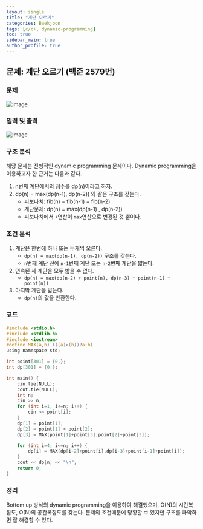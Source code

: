 ```yaml
---
layout: single  
title: "계단 오르기"  
categories: Baekjoon  
tags: [c/c+, dynamic-programming]  
toc: true  
sidebar_main: true
author_profile: true
---  
```


## 문제: 계단 오르기 (백준 2579번)  
### 문제  
![image](https://user-images.githubusercontent.com/68364886/154278196-47ccd5b7-52d3-4597-ae47-e669f8eb1161.png)  
  
### 입력 및 출력  
![image](https://user-images.githubusercontent.com/68364886/154278342-a4af091a-478b-48c1-8057-39e76a25e34a.png)  
  
### 구조 분석  
해당 문제는 전형적인 dynamic programming 문제이다. Dynamic programming을 이용하고자 한 근거는 다음과 같다.  
1. n번째 계단에서의 점수를 dp(n)이라고 하자.
2. dp(n) = max(dp(n-1), dp(n-2)) 와 같은 구조를 갖는다.
    - 피보나치: fib(n) = fib(n-1) + fib(n-2)
    - 계단문제: dp(n) = max(dp(n-1) , dp(n-2))
    - 피보나치에서 `+`연산이 `max`연산으로 변경된 것 뿐이다.
  
### 조건 분석  
1. 계단은 한번에 하나 또는 두개씩 오른다.
    - `dp(n) = max(dp(n-1), dp(n-2))` 구조를 갖는다.
    - `n`번째 계단 전에 `n-1`번째 계단 또는 `n-2`번째 계단을 밟는다.
2. 연속된 세 계단을 모두 밟을 수 없다.
    - `dp(n) = max(dp(n-2) + point(n), dp(n-3) + point(n-1) + point(n))`
3. 마지막 계단을 밟는다.
    - `dp(n)`의 값을 반환한다.

### 코드  
```c
#include <stdio.h>
#include <stdlib.h>
#include <iostream>
#define MAX(a,b) (((a)>(b))?a:b)
using namespace std;

int point[301] = {0,};
int dp[301] = {0,};

int main() {
    cin.tie(NULL);
    cout.tie(NULL);
    int n;
    cin >> n;
    for (int i=1; i<=n; i++) {
        cin >> point[i];
    }
    dp[1] = point[1];
    dp[2] = point[1] + point[2];
    dp[3] = MAX(point[1]+point[3],point[2]+point[3]);

    for (int i=4; i<=n; i++) {
        dp[i] = MAX(dp[i-2]+point[i],dp[i-3]+point[i-1]+point[i]);
    }
    cout << dp[n] << "\n";
    return 0;
}
```  
  
### 정리  
Bottom up 방식의 dynamic programming을 이용하여 해결했으며, O(N)의 시간복잡도, O(N)의 공간복잡도를 갖는다. 문제의 조건때문에 당황할 수 있지만 구조를 파악하면 잘 해결할 수 있다.